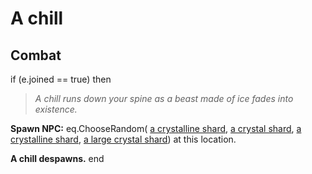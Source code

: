 # A chill


## Combat

if (e.joined == true) then


>*A chill runs down your spine as a beast made of ice fades into existence.*


**Spawn NPC:** eq.ChooseRandom( [a crystalline shard](/npc/112098), [a crystal shard](/npc/112076), [a crystalline shard](/npc/112098), [a large crystal shard](/npc/112077)) at this location.


**A chill despawns.**
end
